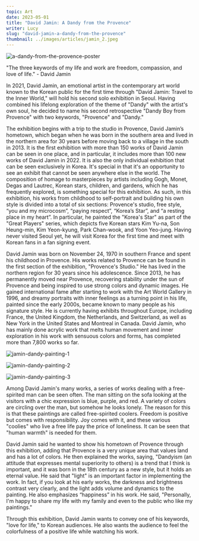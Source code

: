 ```yaml
---
topic: Art
date: 2023-05-01
title: "David Jamin: A Dandy from the Provence"
writer: Lucy
slug: "david-jamin-a-dandy-from-the-provence"
thumbnail: ../images/articles/jamin_2.jpeg
---
```

![a-dandy-from-the-provence-poster](../images/articles/a_dandy_from_the_provence_poster.jpeg)

"The three keywords of my life and work are freedom, compassion, and love of life." - David Jamin

In 2021, David Jamin, an emotional artist in the contemporary art world known to the Korean public for the first time through "David Jamin: Travel to the Inner World," will hold his second solo exhibition in Seoul. Having combined his lifelong exploration of the theme of "Dandy" with the artist's own soul, he decided to name his second retrospective "Dandy Boy from Provence" with two keywords, "Provence" and "Dandy." 

The exhibition begins with a trip to the studio in Provence, David Jamin’s hometown, which began when he was born in the southern area and lived in the northern area for 30 years before moving back to a village in the south in 2013. It is the first exhibition with more than 150 works of David Jamin can be seen in one place, and in particular, it includes more than 100 new works of David Jamin in 2022. It is also the only individual exhibition that can be seen exclusively in Korea. It's special in that it's an opportunity to see an exhibit that cannot be seen anywhere else in the world. The composition of homage to masterpieces by artists including Gogh, Monet, Degas and Lautrec, Korean stars, children, and gardens, which he has frequently explored, is something special for this exhibition. As such, in this exhibition, his works from childhood to self-portrait and building his own style is divided into a total of six sections: Provence's studio, free style, “you and my microcosm”, “paying respect”, “Korea’s Star”, and “a resting place in my heart”. In particular, he painted the "Korea's Star" as part of the "Great Players" series, which depicts five Korean stars Kim Yu-na, Son Heung-min, Kim Yeon-kyung, Park Chan-wook, and Yoon Yeo-jung. Having never visited Seoul yet, he will visit Korea for the first time and meet with Korean fans in a fan signing event. 

David Jamin was born on November 24, 1970 in southern France and spent his childhood in Provence. His works related to Provence can be found in the first section of the exhibition, "Provence's Studio." He has lived in the northern region for 30 years since his adolescence. Since 2013, he has permanently moved near Provence, recovering stability under the sun of Provence and being inspired to use strong colors and dynamic images. He gained international fame after starting to work with the Art World Gallery in 1996, and dreamy portraits with inner feelings as a turning point in his life, painted since the early 2000s, became known to many people as his signature style. He is currently having exhibits throughout Europe, including France, the United Kingdom, the Netherlands, and Switzerland, as well as New York in the United States and Montreal in Canada. David Jamin, who has mainly done acrylic work that melts human movement and inner exploration in his work with sensuous colors and forms, has completed more than 7,800 works so far.

![jamin-dandy-painting-1](../images/articles/jamin_1.jpeg)

![jamin-dandy-painting-2](../images/articles/jamin_2.jpeg)

![jamin-dandy-painting-3](../images/articles/jamin_3.jpeg)

Among David Jamin's many works, a series of works dealing with a free-spirited man can be seen often. The man sitting on the sofa looking at the visitors with a chic expression is blue, purple, and red. A variety of colors are circling over the man, but somehow he looks lonely. The reason for this is that these paintings are called free-spirited coolers. Freedom is positive but comes with responsibility. Joy comes with it, and these various "coolies" who live a free life pay the price of loneliness. It can be seen that "human warmth" is needed for them.

David Jamin said he wanted to show his hometown of Provence through this exhibition, adding that Provence is a very unique area that values land and has a lot of colors. He then explained the works, saying, "Dandyism (an attitude that expresses mental superiority to others) is a trend that I think is important, and it was born in the 18th century as a new style, but it holds an eternal value. He said that "light" is an important factor in implementing the work. In fact, if you look at his early works, the darkness and brightness contrast very clearly, and the light adds volume and dynamics to the painting. He also emphasizes “happiness” in his work. He said, "Personally, I'm happy to share my life with my family and even to the public who like my paintings."

Through this exhibition, David Jamin wants to convey one of his keywords, "love for life," to Korean audiences. He also wants the audience to feel the colorfulness of a positive life while watching his work.